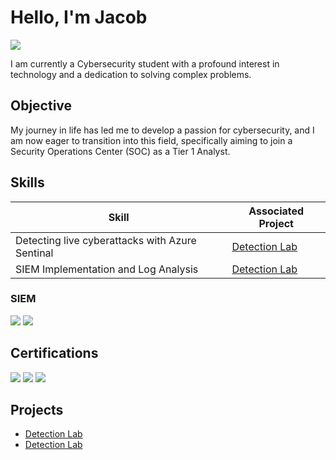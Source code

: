 # Hello, I'm Jacob
<a href="https://linkedin.com/in/jacob-bailey-bb43a121a/"><img src="https://img.shields.io/badge/-LinkedIn-0072b1?&style=for-the-badge&logo=linkedin&logoColor=white" /></a>


I am currently a Cybersecurity student with a profound interest in technology and a dedication to solving complex problems.

## Objective

My journey in life has led me to develop a passion for cybersecurity, and I am now eager to transition into this field, specifically aiming to join a Security Operations Center (SOC) as a Tier 1 Analyst.

## Skills

| Skill                                         | Associated Project         |
|-----------------------------------------------|----------------------------|
| Detecting live cyberattacks with Azure Sentinal | <a href="https://github.com/JakeCyberLabs/Azure-SIEM-Detection-Lab-">Detection Lab</a> |
| SIEM Implementation and Log Analysis          | <a href="https://github.com/JakeCyberLabs/Detection-Lab/tree/main">Detection Lab</a>|


### SIEM
<div>
    <img src="https://img.shields.io/badge/-Microsoft%20Sentinel-00A3E0?&style=for-the-badge&logo=Microsoft%20Azure&logoColor=white" />
    <img src="https://img.shields.io/badge/-Elastic-005571?&style=for-the-badge&logo=Elastic&logoColor=white" />
</div>


## Certifications

<div>
<img src="https://img.shields.io/badge/-Security%2B-FF0000?&style=for-the-badge&logo=CompTIA&logoColor=white" />
<img src="https://img.shields.io/badge/-Network%2B-007ACC?&style=for-the-badge&logo=CompTIA&logoColor=white" />
<img src="https://img.shields.io/badge/-A%2B-4D4D4D?&style=for-the-badge&logo=CompTIA&logoColor=white" />
</div>

## Projects

- <a href="https://github.com/JakeCyberLabs/Azure-SIEM-Detection-Lab-">Detection Lab</a>
- <a href="https://github.com/JakeCyberLabs/Detection-Lab/tree/main">Detection Lab</a>

<!--
**JakeCyberLabs/JakeCyberLabs** is a ✨ _special_ ✨ repository because its `README.md` (this file) appears on your GitHub profile.

Here are some ideas to get you started:

- 🔭 I’m currently working on ...
- 🌱 I’m currently learning ...
- 👯 I’m looking to collaborate on ...
- 🤔 I’m looking for help with ...
- 💬 Ask me about ...
- 📫 How to reach me: ...
- 😄 Pronouns: ...
- ⚡ Fun fact: ...
-->

